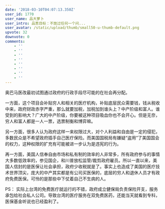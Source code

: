 ```yaml
---
date: '2018-03-10T04:07:13.350Z'
user_id: 1770
user_name: 品大萝卜
user_intro: 品葱目标：不放过任何一个问...
user_avatar: /static/upload/thumb/small50-u-thumb-default.png
upvote: 32
downvote: 0
comments:
    - ''
    - ''
    - ''
    - ''
    - ''
    - ''
    - ''
    - ''
---
```


奥巴马医改最初试图通过政府的行政手段尽可能的在社会再分配。

一方面，这个项目会补贴穷人和相关的医疗机构，补贴底层民众需要钱，钱从税收中来，政府财政赤字严重，那么就要加税，加税加到谁头上？中产阶级和富人。谁受到的影响大？广大的中产阶级，你要被这种项目吸血你也不会开心。但是无奈，穷人和富人都是一人一票，选票制衡和博弈嘛。

另一方面，很多人认为政府这样一来权限过大，对个人利益和自由是一定的侵犯，多数民众是不希望政府插手自己医疗保险。而美国国税局有嫌疑“盗用”了美国国会的权力，这种权限的扩充有可能被进一步认为是违宪的行为。

再一方面，美国人信奉自由市场和私有制的效率的人非常多，所有政府参与的事情大多数低效率的，参见国企，和川普放松监管/裁剪政府雇员。所以一直以来，美国人信封的是医保让社会承担，政府少收税就是了。事实上也造成了美国的医疗技术世界顶尖，庞大的中产其实都是有公司买医保的，底层的穷人和退休人员才有政府免费医保。可怜的是那些中下仗着自己不生病的人。

PS： 实际上台湾的免费医疗就运行的不错，政府成立健保局负责保险开支，服务承包给社会私人公司。导致台湾的医疗服务在双免费医药，还能当天就看到专科，医保基金听说也已经盈利了。
